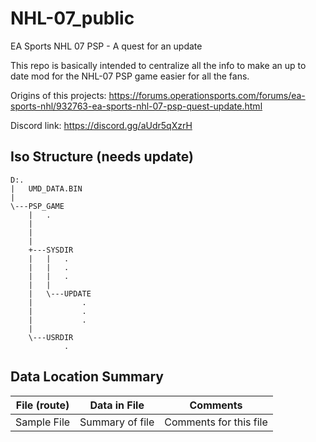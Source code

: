 # NHL-07_public
EA Sports NHL 07 PSP - A quest for an update

This repo is basically intended to centralize all the info to
make an up to date mod for the NHL-07 PSP game easier for all the fans.

Origins of this projects:
https://forums.operationsports.com/forums/ea-sports-nhl/932763-ea-sports-nhl-07-psp-quest-update.html

Discord link: https://discord.gg/aUdr5qXzrH

## Iso Structure (needs update)
````
D:.
|   UMD_DATA.BIN
|
\---PSP_GAME
    |   .
    |   
    |   
    |
    +---SYSDIR
    |   |   .
    |   |   .
    |   |   .
    |   |
    |   \---UPDATE
    |           .
    |           .
    |           .
    |
    \---USRDIR
            .
````

## 

## Data Location Summary

| File (route) | Data in File | Comments
|:---:|:---:|:---:|
| Sample File  | Summary of file | Comments for this file
